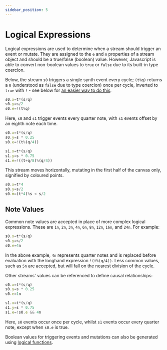 ```yaml
---
sidebar_position: 5
---
```


# Logical Expressions
Logical expressions are used to determine when a stream should trigger an event or mutate. They are assigned to the `e` and `m` properties of a stream object and should be a true/false (boolean) value. However, Javascript is able to convert non-boolean values to `true` or `false` due to its built-in type coercion.

Below, the stream `s0` triggers a single synth event every cycle; `(t%q)` returns a `0` (understood as `false` due to type coercion) once per cycle, inverted to `true` with `!` - see below for [an easier way to do this](#note-values).
```js
s0.x=t*(s/q)
s0.y=s/2
s0.e=!(t%q)
```

Here, `s0` and `s1` trigger events every quarter note, with `s1` events offset by an eighth note each time. 
```js
s0.x=t*(s/q)
s0.y=s * 0.25
s0.e=!(t%(q/4))

s1.x=t*(s/q)
s1.y=s * 0.75
s1.e=!((t+q/8)%(q/4))
```

This stream moves horizontally, mutating in the first half of the canvas only, signified by coloured points.
```js
s0.x=t*4
s0.y=s/2
s0.m=(t*4)%s < s/2
```

## Note Values
Common note values are accepted in place of more complex logical expressions. These are `1n`, `2n`, `3n`, `4n`, `6n`, `8n`, `12n`, `16n`, and `24n`. For example:
```js
s0.x=t*(s/q)
s0.y=s/2
s0.e=4n
```
In the above example, `4n` represents quarter notes and is replaced before evaluation with the longhand expression `!(t%(q/4))`. Less common values, such as `5n` are accepted, but will fall on the nearest division of the cycle. 

Other streams' values can be referenced to define causal relationships:
```js
s0.x=t*(s/q)
s0.y=s * 0.25
s0.e=1n

s1.x=t*(s/q)
s1.y=s * 0.75
s1.e=!s0.e && 4n
```
Here, `s0` events occur once per cycle, whilst `s1` events occur every quarter note, except when `s0.e` is true.

Boolean values for triggering events and mutations can also be generated using [logical functions](/docs/docs/functions/logical-functions).